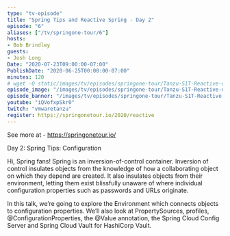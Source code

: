 ```yaml
---
type: "tv-episode"
title: "Spring Tips and Reactive Spring - Day 2"
episode: "6"
aliases: ["/tv/springone-tour/6"]
hosts:
- Bob Brindley
guests:
- Josh Long
Date: "2020-07-23T09:00:00-07:00"
PublishDate: "2020-06-25T00:00:00-07:00"
minutes: 120
# wget -O static/images/tv/episodes/springone-tour/Tanzu-S1T-Reactive-day2-yt.jpg https://img.youtube.com/vi/iQVofxpSkr0/mqdefault.jpg
episode_image: "/images/tv/episodes/springone-tour/Tanzu-S1T-Reactive-day2-yt.jpg"
episode_banner: "/images/tv/episodes/springone-tour/Tanzu-S1T-Reactive-day2-yt.jpg"
youtube: "iQVofxpSkr0"
twitch: "vmwaretanzu"
register: https://springonetour.io/2020/reactive
---
```


See more at - https://springonetour.io/

Day 2: Spring Tips: Configuration

Hi, Spring fans! Spring is an inversion-of-control container. Inversion of control insulates objects from the knowledge of how a collaborating object on which they depend are created. It also insulates objects from their environment, letting them exist blissfully unaware of where individual configuration properties such as passwords and URLs originate.

In this talk, we’re going to explore the Environment which connects objects to configuration properties. We’ll also look at PropertySources, profiles, @ConfigurationProperties, the @Value annotation, the Spring Cloud Config Server and Spring Cloud Vault for HashiCorp Vault.